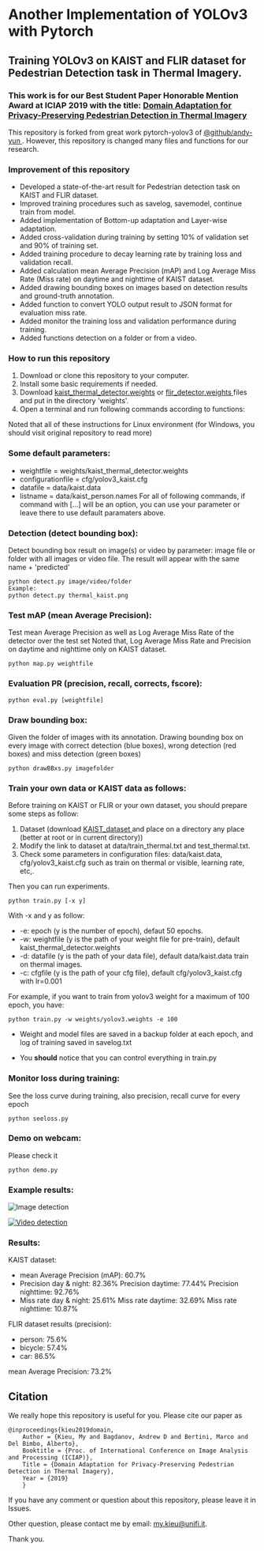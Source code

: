 # Another Implementation of YOLOv3 with Pytorch
## Training YOLOv3 on KAIST and FLIR dataset for Pedestrian Detection task in Thermal Imagery.
### This work is for our Best Student Paper Honorable Mention Award at ICIAP 2019 with the title: <a href="https://www.researchgate.net/publication/335603374_Domain_Adaptation_for_Privacy-Preserving_Pedestrian_Detection_in_Thermal_Imagery"> Domain Adaptation for Privacy-Preserving Pedestrian Detection in Thermal Imagery </a>

 
This repository is forked from great work pytorch-yolov3 of <a href="https://github.com/andy-yun/pytorch-0.4-yolov3">@github/andy-yun </a> 
. However, this repository is changed many files and functions for our research.

### Improvement of this repository
* Developed a state-of-the-art result for Pedestrian detection task on KAIST and FLIR dataset.
* Improved training procedures such as savelog, savemodel, continue train from model.
* Added implementation of Bottom-up adaptation and Layer-wise adaptation.
* Added cross-validation during training by setting 10% of validation set and 90% of training set.
* Added training procedure to decay learning rate by training loss and validation recall.
* Added calculation mean Average Precision (mAP) and Log Average Miss Rate (Miss rate) on daytime and nighttime of KAIST dataset. 
* Added drawing bounding boxes on images based on detection results and ground-truth annotation.
* Added function to convert YOLO output result to JSON format for evaluation miss rate.
* Added monitor the training loss and validation performance during training. 
* Added functions detection on a folder or from a video.

### How to run this repository
1. Download or clone this repository to your computer.
2. Install some basic requirements if needed.
3. Download <a href="https://drive.google.com/file/d/1Kyoyira0liRRr_FOY8DDSeATLQAwXtu-/view?usp=sharing">kaist_thermal_detector.weights</a> or <a href="https://drive.google.com/file/d/1xx4nhja95VeFsZydTycD8ArTYl1p-bnx/view?usp=sharing">flir_detector.weights </a> files and put in the directory 'weights'.
4. Open a terminal and run following commands according to functions:

Noted that all of these instructions for Linux environment (for Windows, you should visit original repository to read more)

### Some default parameters:
* weightfile = weights/kaist_thermal_detector.weights 
* configurationfile = cfg/yolov3_kaist.cfg 
* datafile = data/kaist.data
* listname = data/kaist_person.names
For all of following commands, if command with [...] will be an option,
you can use your parameter or leave there to use default paramaters above.


### Detection (detect bounding box):
Detect bounding box result on image(s) or video by parameter: 
image file or folder with all images or video file. 
The result will appear with the same name + 'predicted'
```
python detect.py image/video/folder
Example:
python detect.py thermal_kaist.png
```

### Test mAP (mean Average Precision):
Test mean Average Precision as well as Log Average Miss Rate of the detector over the test set
Noted that, Log Average Miss Rate and Precision on daytime and nighttime only on KAIST dataset.
```
python map.py weightfile
```

### Evaluation PR (precision, recall, corrects, fscore):
```
python eval.py [weightfile]
```

### Draw bounding box:
Given the folder of images with its annotation.
Drawing bounding box on every image with correct detection (blue boxes),
wrong detection (red boxes) and miss detection (green boxes)

```
python drawBBxs.py imagefolder
```

### Train your own data or KAIST data as follows:
Before training on KAIST or FLIR or your own dataset, you should prepare some steps as follow:
1. Dataset (download <a href="https://drive.google.com/file/d/14A3K2IPPPC8-BwPh-YjeHARaZqjnR655/view?usp=sharing">KAIST_dataset </a> and place on a directory any place (better at root or in current directory))
2. Modify the link to dataset at data/train_thermal.txt and test_thermal.txt.
3. Check some parameters in configuration files: data/kaist.data, cfg/yolov3_kaist.cfg such as train on thermal or visible, learning rate, etc,. 

Then you can run experiments.
```
python train.py [-x y]
```
With -x and y as follow:
* -e: epoch (y is the number of epoch), defaut 50 epochs.
* -w: weightfile (y is the path of your weight file for pre-train), default kaist_thermal_detector.weights
* -d: datafile (y is the path of your data file), default data/kaist.data train on thermal images.
* -c: cfgfile (y is the path of your cfg file), default cfg/yolov3_kaist.cfg with lr=0.001

For example, if you want to train from yolov3 weight for a maximum of 100 epoch, you have:
```
python train.py -w weights/yolov3.weights -e 100 
```

* Weight and model files are saved in a backup folder at each epoch, and log of training saved in savelog.txt

* You __should__ notice that you can control everything in train.py


### Monitor loss during training:
See the loss curve during training, also precision, recall curve for every epoch

```
python seeloss.py
```


### Demo on webcam:
Please check it

```
python demo.py
```


### Example results:
![Image detection](screenshot/thermal_kaist_predicted.jpg)

[![Video detection](screenshot/thermal_video.gif)](https://youtu.be/FB4fYIIMhX0 "Click to play on Youtube.com")

### Results:
KAIST dataset:
* mean Average Precision (mAP): 60.7%
* Precision day & night: 82.36%	     Precision daytime: 77.44% 	    Precision nighttime: 92.76% 
* Miss rate day & night: 25.61% 	 Miss rate daytime: 32.69% 	    Miss rate nighttime: 10.87% 

FLIR dataset results (precision):
* person:    	75.6%
* bicycle:   	57.4%
* car:         	86.5%

mean Average Precision:  	73.2%

## Citation
We really hope this repository is useful for you. Please cite our paper as
```
@inproceedings{kieu2019domain,
	Author = {Kieu, My and Bagdanov, Andrew D and Bertini, Marco and Del Bimbo, Alberto},
	Booktitle = {Proc. of International Conference on Image Analysis and Processing (ICIAP)},
	Title = {Domain Adaptation for Privacy-Preserving Pedestrian Detection in Thermal Imagery},
	Year = {2019}
	}

```

If you have any comment or question about this repository, please leave it in Issues.

Other question, please contact me by email: my.kieu@unifi.it.

Thank you.
